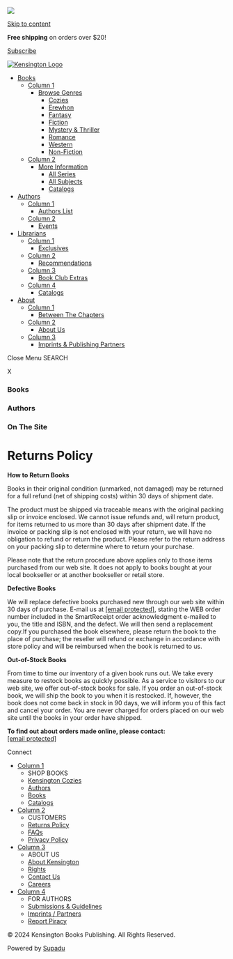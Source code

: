 ![](https://www.facebook.com/tr?id=205417813125384&ev=PageView&noscript=1)     

[Skip to content](#content)

**Free shipping** on orders over $20!

[](https://www.facebook.com/kensingtonpublishing "Follow us on Facebook")[](https://twitter.com/KensingtonBooks "Follow us on X (formerly Twitter)")[](https://www.instagram.com/kensingtonbooks/ "Follow us on Instagram")[](https://www.youtube.com/user/KensingtonPublishing "Follow us on YouTube")[](https://www.pinterest.co.uk/kensingtonbooks/ "Follow us on Pinterest")[](https://www.tiktok.com/@kensingtonbooks "Follow us on TikTok")

[](https://cart.penguinrandomhouse.com/prhcart/prhcart.php "View Cart")

[Subscribe](https://www.kensingtonbooks.com/newsletter "Subscribe")

[](https://cart.penguinrandomhouse.com/prhcart/prhcart.php "View Cart")

[![Kensington Logo](https://dhjhkxawhe8q4.cloudfront.net/kensington-books-publishing-wp/wp-content/uploads/2020/05/12140604/kensington-logonew.png)](https://www.kensingtonbooks.com/)

[](https://cart.penguinrandomhouse.com/prhcart/prhcart.php "View Cart")

* [Books](https://www.kensingtonbooks.com/search-results/)
    * [Column 1](#)
        * [Browse Genres](#)
            * [Cozies](https://www.kensingtonbooks.com/kensingtoncozies)
            * [Erewhon](https://www.kensingtonbooks.com/erewhonbooks/)
            * [Fantasy](https://www.kensingtonbooks.com/search-results/?keyword=Fantasy)
            * [Fiction](https://www.kensingtonbooks.com/search-results/?keyword=Fiction)
            * [Mystery & Thriller](https://www.kensingtonbooks.com/search-results/?keyword=Mystery+%26+Thriller)
            * [Romance](https://www.kensingtonbooks.com/search-results/?keyword=Romance)
            * [Western](https://www.kensingtonbooks.com/search-results/?keyword=Western)
            * [Non-Fiction](https://www.kensingtonbooks.com/search-results/?type=nonfiction&amount=100)
    * [Column 2](#)
        * [More Information](#)
            * [All Series](https://www.kensingtonbooks.com/series)
            * [All Subjects](https://www.kensingtonbooks.com/subjects)
            * [Catalogs](https://www.kensingtonbooks.com/catalogs)
* [Authors](https://www.kensingtonbooks.com/authors/)
    * [Column 1](#)
        * [Authors List](https://www.kensingtonbooks.com/authors/)
    * [Column 2](#)
        * [Events](https://www.kensingtonbooks.com/events/)
* [Librarians](https://www.kensingtonbooks.com/libraries/home)
    * [Column 1](#)
        * [Exclusives](https://www.kensingtonbooks.com/libraries/home/exclusives/)
    * [Column 2](#)
        * [Recommendations](https://www.kensingtonbooks.com/libraries/home/recommendationsnew/)
    * [Column 3](#)
        * [Book Club Extras](https://www.kensingtonbooks.com/libraries/home/bookclubextrasnew/)
    * [Column 4](#)
        * [Catalogs](https://www.kensingtonbooks.com/libraries/home/catalogsnew/)
* [About](#)
    * [Column 1](#)
        * [Between The Chapters](https://www.kensingtonbooks.com/between-the-chapters/)
    * [Column 2](#)
        * [About Us](https://www.kensingtonbooks.com/pages/about/)
    * [Column 3](#)
        * [Imprints & Publishing Partners](https://www.kensingtonbooks.com/pages/imprints-publishing-partners/)

Close Menu SEARCH

 

X

### Books

### Authors

### On The Site

Returns Policy
==============

**How to Return Books**

Books in their original condition (unmarked, not damaged) may be returned for a full refund (net of shipping costs) within 30 days of shipment date.

The product must be shipped via traceable means with the original packing slip or invoice enclosed. We cannot issue refunds and, will return product, for items returned to us more than 30 days after shipment date. If the invoice or packing slip is not enclosed with your return, we will have no obligation to refund or return the product. Please refer to the return address on your packing slip to determine where to return your purchase.

Please note that the return procedure above applies only to those items purchased from our web site. It does not apply to books bought at your local bookseller or at another bookseller or retail store.

**Defective Books**

We will replace defective books purchased new through our web site within 30 days of purchase. E-mail us at [\[email protected\]](https://www.kensingtonbooks.com/cdn-cgi/l/email-protection), stating the WEB order number included in the SmartReceipt order acknowledgment e-mailed to you, the title and ISBN, and the defect. We will then send a replacement copy.If you purchased the book elsewhere, please return the book to the place of purchase; the reseller will refund or exchange in accordance with store policy and will be reimbursed when the book is returned to us.

**Out-of-Stock Books**

From time to time our inventory of a given book runs out. We take every measure to restock books as quickly possible. As a service to visitors to our web site, we offer out-of-stock books for sale. If you order an out-of-stock book, we will ship the book to you when it is restocked. If, however, the book does not come back in stock in 90 days, we will inform you of this fact and cancel your order. You are never charged for orders placed on our web site until the books in your order have shipped.

**To find out about orders made online, please contact:**  
[\[email protected\]](https://www.kensingtonbooks.com/cdn-cgi/l/email-protection)

Connect

[](https://www.facebook.com/kensingtonpublishing "Follow us on Facebook")[](https://twitter.com/KensingtonBooks "Follow us on X (formerly Twitter)")[](https://www.instagram.com/kensingtonbooks/ "Follow us on Instagram")[](https://www.youtube.com/user/KensingtonPublishing "Follow us on YouTube")[](https://www.pinterest.co.uk/kensingtonbooks/ "Follow us on Pinterest")[](https://www.tiktok.com/@kensingtonbooks "Follow us on TikTok")

* [Column 1](#)
    * SHOP BOOKS
    * [Kensington Cozies](https://www.kensingtonbooks.com/kensingtoncozies/)
    * [Authors](https://www.kensingtonbooks.com/authors/)
    * [Books](https://www.kensingtonbooks.com/books/)
    * [Catalogs](https://www.kensingtonbooks.com/catalogs/)
* [Column 2](#)
    * CUSTOMERS
    * [Returns Policy](https://www.kensingtonbooks.com/pages/returns/)
    * [FAQs](https://www.kensingtonbooks.com/pages/contactus)
    * [Privacy Policy](https://www.penguinrandomhouse.com/privacy/)
* [Column 3](#)
    * ABOUT US
    * [About Kensington](https://www.kensingtonbooks.com/pages/about/)
    * [Rights](https://www.kensingtonbooks.com/pages/subagents/)
    * [Contact Us](https://www.kensingtonbooks.com/pages/contactus/)
    * [Careers](https://www.kensingtonbooks.com/careers/)
* [Column 4](#)
    * FOR AUTHORS
    * [Submissions & Guidelines](https://www.kensingtonbooks.com/pages/submissions/)
    * [Imprints / Partners](https://www.kensingtonbooks.com/pages/imprints-publishing-partners/)
    * [Report Piracy](https://www.kensingtonbooks.com/pages/reportpiracy/)

© 2024 Kensington Books Publishing. All Rights Reserved.

Powered by [Supadu](http://www.supadu.com/)
